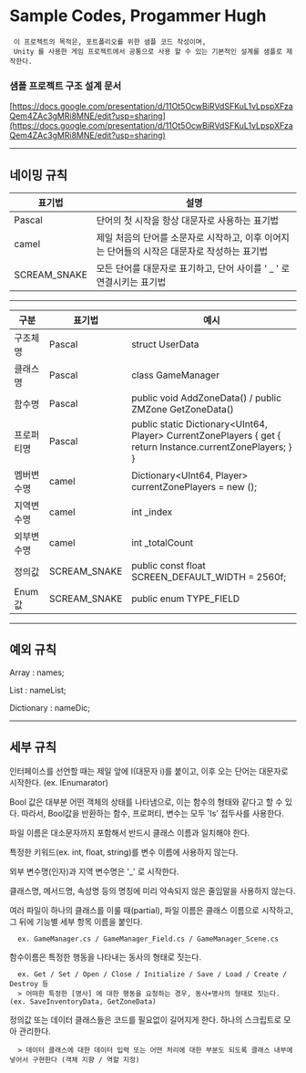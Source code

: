 # Sample Codes, Progammer Hugh

     이 프로젝트의 목적은, 포트폴리오를 위한 샘플 코드 작성이며,
     Unity 를 사용한 게임 프로젝트에서 공통으로 사용 할 수 있는 기본적인 설계를 샘플로 제작한다.

### 샘플 프로젝트 구조 설계 문서
[https://docs.google.com/presentation/d/11Ot5OcwBiRVdSFKuL1vLpspXFzaQem4ZAc3gMRi8MNE/edit?usp=sharing](https://docs.google.com/presentation/d/11Ot5OcwBiRVdSFKuL1vLpspXFzaQem4ZAc3gMRi8MNE/edit?usp=sharing)


-----------------------------------------------------------------------------------------------------------------------------

## 네이밍 규칙
| 표기법     |    설명                                                                                                      |
|--------|-----------------------------------------------------------------------------------------------------------------------------|
| Pascal        |    단어의 첫 시작을 항상 대문자로 사용하는 표기법                                                                                        |
| camel        |    제일 처음의 단어를 소문자로 시작하고, 이후 이어지는 단어들의 시작은 대문자로 작성하는 표기법                                                                                     |
| SCREAM_SNAKE        |       모든 단어를 대문자로 표기하고, 단어 사이를 ' _ ' 로 연결시키는 표기법                                            |

-----------------------------------------------------------------------------------------------------------------------------

| 구분     | 표기법           | 예시                                                                                                           |
|--------|---------------|--------------------------------------------------------------------------------------------------------------|
| 구조체명   | Pascal        | struct UserData                                                                                              |
| 클래스명   | Pascal        | class GameManager                                                                                            |
| 함수명    | Pascal        | public void AddZoneData() / public ZMZone GetZoneData()                                                      |
| 프로퍼티명  | Pascal        | public static Dictionary<UInt64, Player> CurrentZonePlayers { get { return Instance.currentZonePlayers; } }  |
| 멤버변수명  | camel         | Dictionary<UInt64, Player> currentZonePlayers = new ();                                                      |
| 지역변수명  | camel         | int _index                                                                                                   |
| 외부변수명  | camel         | int _totalCount                                                                                              |
| 정의값    | SCREAM_SNAKE  | public const float SCREEN_DEFAULT_WIDTH = 2560f;                                                             |
| Enum 값 | SCREAM_SNAKE  | public enum TYPE_FIELD                                                                                       |

-----------------------------------------------------------------------------------------------------------------------------


## 예외 규칙

Array :	names;

List : nameList;

Dictionary : nameDic;

-----------------------------------------------------------------------------------------------------------------------------

## 세부 규칙

인터페이스를 선언할 때는 제일 앞에 I(대문자 i)를 붙이고, 이후 오는 단어는 대문자로 시작한다. (ex. IEnumarator)

Bool 값은 대부분 어떤 객체의 상태를 나타냄으로, 이는 함수의 형태와 같다고 할 수 있다.
따라서, Bool값을 반환하는 함수, 프로퍼티, 변수는 모두 'Is' 접두사를 사용한다.

     
파일 이름은 대소문자까지 포함해서 반드시 클래스 이름과 일치해야 한다.		

특정한 키워드(ex. int, float, string)를 변수 이름에 사용하지 않는다.			

외부 변수명(인자)과 지역 변수명은 '_' 로 시작한다.

클래스명, 메서드명, 속성명 등의 명칭에 미리 약속되지 않은 줄임말을 사용하지 않는다.

여러 파일이 하나의 클래스를 이룰 때(partial), 파일 이름은 클래스 이름으로 시작하고, 그 뒤에 기능별 세부 항목 이름을 붙인다.

      ex. GameManager.cs / GameManager_Field.cs / GameManager_Scene.cs

함수이름은 특정한 행동을 나타내는 동사의 형태로 짓는다.

      ex. Get / Set / Open / Close / Initialize / Save / Load / Create / Destroy 등
      > 어떠한 특정한 [명사] 에 대한 행동을 요청하는 경우, 동사+명사의 형태로 짓는다. (ex. SaveInventoryData, GetZoneData)

정의값 또는 데이터 클래스들은 코드를 필요없이 길어지게 한다. 하나의 스크립트로 모아 관리한다.

      > 데이터 클래스에 대한 데이터 입력 또는 어떤 처리에 대한 부분도 되도록 클래스 내부에 넣어서 구현한다 (객체 지향 / 역할 지정)

